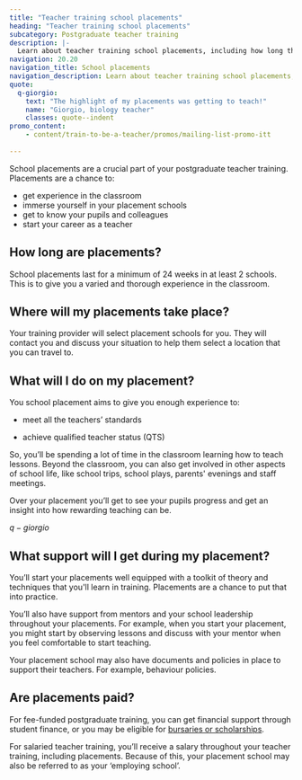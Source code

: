 ```yaml
---
title: "Teacher training school placements"
heading: "Teacher training school placements"
subcategory: Postgraduate teacher training
description: |-
  Learn about teacher training school placements, including how long they are, what trainees will do on placements, and the support available. 
navigation: 20.20
navigation_title: School placements
navigation_description: Learn about teacher training school placements, including how long they are, what trainees will do on placements, and the support available. 
quote:
  q-giorgio:
    text: "The highlight of my placements was getting to teach!"
    name: "Giorgio, biology teacher"
    classes: quote--indent
promo_content:
    - content/train-to-be-a-teacher/promos/mailing-list-promo-itt
    
---
```


School placements are a crucial part of your postgraduate teacher training. Placements are a chance to:

* get experience in the classroom
* immerse yourself in your placement schools
* get to know your pupils and colleagues
* start your career as a teacher

## How long are placements?

School placements last for a minimum of 24 weeks in at least 2 schools. This is to give you a varied and thorough experience in the classroom. 

## Where will my placements take place? 

Your training provider will select placement schools for you. They will contact you and discuss your situation to help them select a location that you can travel to. 

## What will I do on my placement?  

You school placement aims to give you enough experience to: 

* meet all the teachers’ standards 

* achieve qualified teacher status (QTS)  

So, you’ll be spending a lot of time in the classroom learning how to teach lessons. Beyond the classroom, you can also get involved in other aspects of school life, like school trips, school plays, parents' evenings and staff meetings.  

Over your placement you’ll get to see your pupils progress and get an insight into how rewarding teaching can be.  

$q-giorgio$

## What support will I get during my placement? 

You’ll start your placements well equipped with a toolkit of theory and techniques that you'll learn in training. Placements are a chance to put that into practice.  

You’ll also have support from mentors and your school leadership throughout your placements. For example, when you start your placement, you might start by observing lessons and discuss with your mentor when you feel comfortable to start teaching. 

Your placement school may also have documents and policies in place to support their teachers. For example, behaviour policies.  

## Are placements paid? 

For fee-funded postgraduate training, you can get financial support through student finance, or you may be eligible for [bursaries or scholarships](/funding-and-support/scholarships-and-bursaries). 

For salaried teacher training, you’ll receive a salary throughout your teacher training, including placements. Because of this, your placement school may also be referred to as your ‘employing school’.  

